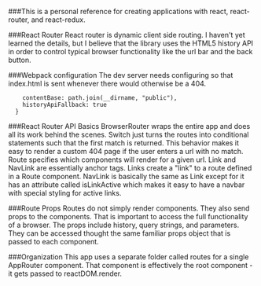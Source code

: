 ###This is a personal reference for creating applications with react, react-router, and react-redux.

###React Router
React router is dynamic client side routing. I haven't yet learned the details, but I believe that the library uses the HTML5 history API in order to control typical browser functionality like the url bar and the back button.

###Webpack configuration
The dev server needs configuring so that index.html is sent whenever there would otherwise be a 404.

```devServer: {
    contentBase: path.join(__dirname, "public"),
    historyApiFallback: true
  }
```

###React Router API Basics
BrowserRouter wraps the entire app and does all its work behind the scenes. Switch just turns the routes into conditional statements such that the first match is returned. This behavior makes it easy to render a custom 404 page if the user enters a url with no match. Route specifies which components will render for a given url. Link and NavLink are essentially anchor tags. Links create a "link" to a route defined in a Route component. NavLink is basically the same as Link except for it has an attribute called isLinkActive which makes it easy to have a navbar with special styling for active links.

###Route Props
Routes do not simply render components. They also send props to the components. That is important to access the full functionality of a browser. The props include history, query strings, and parameters. They can be accessed thought the same familiar props object that is passed to each component.

###Organization
This app uses a separate folder called routes for a single AppRouter component. That component is effectively the root component - it gets passed to reactDOM.render.
